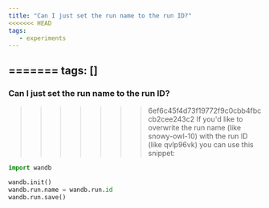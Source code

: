 ```yaml
---
title: "Can I just set the run name to the run ID?"
<<<<<<< HEAD
tags:
   - experiments
---
```


=======
tags: []
---

### Can I just set the run name to the run ID?
>>>>>>> 6ef6c45f4d73f19772f9c0cbb4fbccb2cee243c2
If you'd like to overwrite the run name (like snowy-owl-10) with the run ID (like qvlp96vk) you can use this snippet:

```python
import wandb

wandb.init()
wandb.run.name = wandb.run.id
wandb.run.save()
```